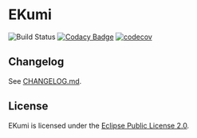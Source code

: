 # EKumi

![Build Status](https://travis-ci.org/KazeJiyu/ekumi.svg?branch=master) [![Codacy Badge](https://api.codacy.com/project/badge/Grade/01ba3d3e1da44be78cb2267ed051b88a)](https://www.codacy.com/app/KazeJiyu/ekumi?utm_source=github.com&amp;utm_medium=referral&amp;utm_content=KazeJiyu/ekumi&amp;utm_campaign=Badge_Grade) [![codecov](https://codecov.io/gh/KazeJiyu/ekumi/branch/master/graph/badge.svg)](https://codecov.io/gh/KazeJiyu/ekumi) 

## Changelog

See [CHANGELOG.md](CHANGELOG.md).

## License

EKumi is licensed under the [Eclipse Public License 2.0](https://www.eclipse.org/legal/epl-2.0/).